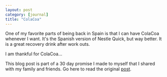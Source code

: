 ```yaml
---
layout: post
category: [journal]
title: "ColaCoa"
---
```


One of my favorite parts of being back in Spain is that I can have ColaCoa whenever I want. It's the Spanish version of Nestle Quick, but way better. It is a great recovery drink after work outs.

I am thankful for ColaCoa...

This blog post is part of a 30 day promise I made to myself that I shared with my family and friends. Go here to read the original <a href="/journal/2011/11/03/art-of-accountability.html">post</a>. 